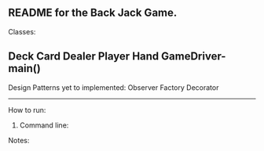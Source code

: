 README for the Back Jack Game.
--------------------------------

Classes:

Deck
Card
Dealer
Player
Hand
GameDriver- main()
--------------------------------

Design Patterns yet to implemented:
Observer
Factory
Decorator

--------------------------------
How to run:

1. Command line:

Notes:
